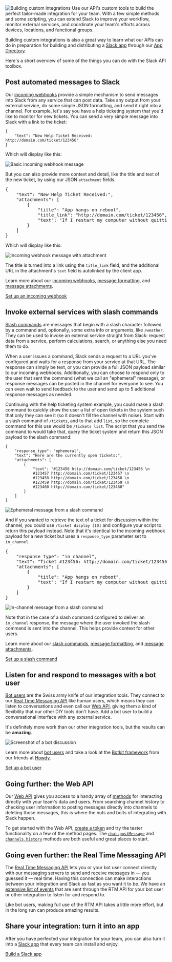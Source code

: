 <img src="/img/api/homepage_custom_integrations-2x.png" class="getting_started_icon" alt="Building custom integrations" />
Use our API's custom tools to build the perfect tailor-made integration for your team. With a few simple methods and some scripting, you can extend Slack to improve your workflow, monitor external services, and coordinate your team's efforts across devices, locations, and functional groups.

Building custom integrations is also a great way to learn what our APIs can do in preparation for building and distributing a [Slack app](/slack-apps) through our [App Directory](https://slack.com/apps).

Here's a short overview of some of the things you can do with the Slack API toolbox.

## Post automated messages to Slack

Our [incoming webhooks](/incoming-webhooks) provide a simple mechanism to send messages into Slack from any service that can post data. Take any output from your external service, do some simple JSON formatting, and send it right into a channel. For example, let's say you have a help ticketing system that you'd like to monitor for new tickets. You can send a very simple message into Slack with a link to the ticket:

	{
		"text": "New Help Ticket Received: http://domain.com/ticket/123456"
	}

Which will display like this:

![Basic incoming webhook message](/img/api/gs_internal_basic_webhook.png)

But you can also provide more context and detail, like the title and text of the new ticket, by using our JSON `attachment` fields.

<pre class="small code_wrap top_margin">{
	"text": "New Help Ticket Received:",
	"attachments": [
		{
			"title": "App hangs on reboot",
			"title_link": "http://domain.com/ticket/123456",
			"text": "If I restart my computer without quitting your app, it stops the reboot sequence.\nhttp://domain.com/ticket/123456",
		}
	]
}</pre>

Which will display like this:

![Incoming webhook message with attachment](/img/api/gs_internal_incoming_webhook.png)

The title is turned into a link using the `title_link` field, and the additional URL in the attachment's `text` field is autolinked by the client app.

Learn more about our [incoming webhooks](/incoming-webhooks), [message formatting](/docs/formatting), and [message attachments](/docs/attachments).

<a href="https://my.slack.com/services/new/incoming-webhook/" class="btn header_btn">Set up an incoming webhook</a>

## Invoke external services with slash commands

[Slash commands](/slash-commands) are messages that begin with a slash character followed by a command and, optionally, some extra info or arguments, like `/weather`. They can be used to invoke an external service straight from Slack: request data from a service, perform calculations, search, or anything else you need them to do.

When a user issues a command, Slack sends a request to a URL you've configured and waits for a response from your service at that URL. The response can simply be text, or you can provide a full JSON payload similar to our incoming webhooks. Additionally, you can choose to respond only to the user that sent the command (what we call an "ephemeral" message), or response messages can be posted in the channel for everyone to see. You can even wait to send feedback to the user and send up to 5 additional response messages as needed.

Continuing with the help ticketing system example, you could make a slash command to quickly show the user a list of open tickets in the system such that only they can see it (so it doesn't fill the channel with noise). Start with a slash command of `/tickets`, and to that add `list`, so the complete command for this use would be `/tickets list`. The script that you send the command to would take that, query the ticket system and return this JSON payload to the slash command:

	{
		"response_type": "ephemeral",
		"text": "Here are the currently open tickets:",
		"attachments": [
			{
				"text": "#123456 http://domain.com/ticket/123456 \n
				#123457 http://domain.com/ticket/123457 \n
				#123458 http://domain.com/ticket/123458 \n
				#123459 http://domain.com/ticket/123459 \n
				#123460 http://domain.com/ticket/123460"
			}
		]
	}

![Ephemeral message from a slash command](/img/api/gs_internal_ephemeral_msg.png)

And if you wanted to retrieve the text of a ticket for discussion within the channel, you could use `/ticket display [ID]` and configure your script to return this payload instead. Note that it's identical to the incoming webhook payload for a new ticket but uses a `response_type` parameter set to `in_channel`.

<pre class="small code_wrap top_margin">{
	"response_type": "in_channel",
	"text": "Ticket #123456: http://domain.com/ticket/123456",
	"attachments": [
		{
			"title": "App hangs on reboot",
			"text": "If I restart my computer without quitting your app, it stops the reboot sequence.",
		}
	]
}</pre>

![In-channel message from a slash command](/img/api/gs_internal_in_channel_msg.png)

Note that in the case of a slash command configured to deliver an `in_channel` response, the message where the user invoked the slash command is sent into the channel. This helps provide context for other users.

Learn more about our [slash commands](/slash-commands), [message formatting](/docs/formatting), and [message attachments](/docs/attachments).

<a href="https://my.slack.com/services/new/slash-commands" class="btn header_btn">Set up a slash command</a>

## Listen for and respond to messages with a bot user

[Bot users](/bot-users) are the Swiss army knife of our integration tools. They connect to our [Real Time Messaging API](/rtm) like human users, which means they can listen to conversations and even call our [Web API](/web), giving them a kind of flexibility that our other DIY tools don't have. Add a bot user to build a conversational interface with any external service.

It's definitely more work than our other integration tools, but the results can be **amazing**.

![Screenshot of a bot discussion](/img/api/guide_bot_user.png)

Learn more about [bot users](/bot-users) and take a look at the [Botkit framework](http://howdy.ai/botkit/) from our friends at [Howdy](http://howdy.ai/).

<a href="https://my.slack.com/services/new/bot" class="btn header_btn">Set up a bot user</a>

## Going further: the Web API

Our [Web API](/web) gives you access to a handy array of [methods](/methods) for interacting directly with your team's data and users. From searching channel history to checking user information to posting messages directly into channels to deleting those messages, this is where the nuts and bolts of integrating with Slack happen.

To get started with the Web API, [create a token](/web) and try the tester functionality on a few of the method pages. The [`chat.postMessage`](/methods/chat.postMessage) and [`channels.history`](/methods/channels.history) methods are both useful and great places to start.



## Going even further: the Real Time Messaging API

The [Real Time Messaging API](/rtm) lets you or your bot user connect directly with our messaging servers to send and receive messages in &mdash; you guessed it &mdash; real time. Having this connection can make interactions between your integration and Slack as fast as you want it to be. We have an [extensive list of events](/events) that are sent through the RTM API for your bot user or other integration to listen for and respond to.

Like bot users, making full use of the RTM API takes a little more effort, but in the long run can produce amazing results.


## Share your integration: turn it into an app

After you have perfected your integration for your team, you can also turn it into a [Slack app](/slack-apps) that every team can install and enjoy.

<a href="/slack-apps" class="btn header_btn">Build a Slack app</a>
